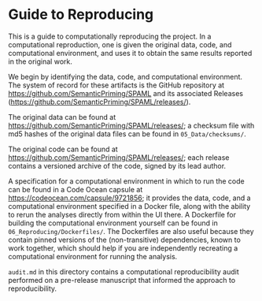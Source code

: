 # Guide to Reproducing

This is a guide to computationally reproducing the project. In a computational reproduction, one is given the original data, code, and computational environment, and uses it to obtain the same results reported in the original work.

We begin by identifying the data, code, and computational environment. The system of record for these artifacts is the GitHub repository at https://github.com/SemanticPriming/SPAML and its associated Releases (https://github.com/SemanticPriming/SPAML/releases/).

The original data can be found at https://github.com/SemanticPriming/SPAML/releases/; a checksum file with md5 hashes of the original data files can be found in `05_Data/checksums/`.

The original code can be found at https://github.com/SemanticPriming/SPAML/releases/; each release contains a versioned archive of the code, signed by its lead author.

A specification for a computational environment in which to run the code can be found in a Code Ocean capsule at https://codeocean.com/capsule/9721856; it provides the data, code, and a computational environment specified in a Docker file, along with the ability to rerun the analyses directly from within the UI there. A Dockerfile for building the computational environment yourself can be found in `06_Reproducing/Dockerfiles/`. The Dockerfiles are also useful because they contain pinned versions of the (non-transitive) dependencies, known to work together, which should help if you are independently recreating a computational environment for running the analysis.

`audit.md` in this directory contains a computational reproducibility audit performed on a pre-release manuscript that informed the approach to reproducibility.
